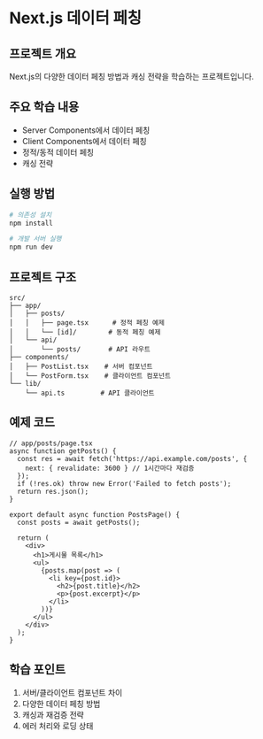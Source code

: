 # Next.js 데이터 페칭

## 프로젝트 개요
Next.js의 다양한 데이터 페칭 방법과 캐싱 전략을 학습하는 프로젝트입니다.

## 주요 학습 내용
- Server Components에서 데이터 페칭
- Client Components에서 데이터 페칭
- 정적/동적 데이터 페칭
- 캐싱 전략

## 실행 방법
```bash
# 의존성 설치
npm install

# 개발 서버 실행
npm run dev
```

## 프로젝트 구조
```
src/
├── app/
│   ├── posts/
│   │   ├── page.tsx      # 정적 페칭 예제
│   │   └── [id]/        # 동적 페칭 예제
│   └── api/
│       └── posts/       # API 라우트
├── components/
│   ├── PostList.tsx    # 서버 컴포넌트
│   └── PostForm.tsx    # 클라이언트 컴포넌트
└── lib/
    └── api.ts         # API 클라이언트
```

## 예제 코드
```tsx
// app/posts/page.tsx
async function getPosts() {
  const res = await fetch('https://api.example.com/posts', {
    next: { revalidate: 3600 } // 1시간마다 재검증
  });
  if (!res.ok) throw new Error('Failed to fetch posts');
  return res.json();
}

export default async function PostsPage() {
  const posts = await getPosts();

  return (
    <div>
      <h1>게시물 목록</h1>
      <ul>
        {posts.map(post => (
          <li key={post.id}>
            <h2>{post.title}</h2>
            <p>{post.excerpt}</p>
          </li>
        ))}
      </ul>
    </div>
  );
}
```

## 학습 포인트
1. 서버/클라이언트 컴포넌트 차이
2. 다양한 데이터 페칭 방법
3. 캐싱과 재검증 전략
4. 에러 처리와 로딩 상태
